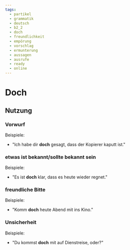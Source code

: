 ```yaml
---
tags:
  - partikel
  - grammatik
  - deutsch
  - b2_2
  - doch
  - freundlichkeit
  - empörung
  - vorschlag
  - ermunterung
  - aussagen
  - ausrufe
  - ready
  - online
---
```


# Doch

## Nutzung

### Vorwurf  

Beispiele:

- "Ich habe dir **doch** gesagt, dass der Kopierer kaputt ist."  
  
### etwas ist bekannt/sollte bekannt sein  

Beispiele:

- "Es ist **doch** klar, dass es heute wieder regnet."  
  
### freundliche Bitte  

Beispiele:

- "Komm **doch** heute Abend mit ins Kino."  
  
### Unsicherheit  

Beispiele:

- "Du kommst **doch** mit auf Dienstreise, oder?"
